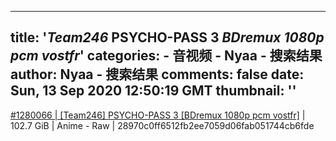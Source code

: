 
---
title: '_Team246_ PSYCHO-PASS 3 _BDremux 1080p pcm vostfr_'
categories: 
    - 音视频
    - Nyaa - 搜索结果
author: Nyaa - 搜索结果
comments: false
date: Sun, 13 Sep 2020 12:50:19 GMT
thumbnail: ''
---

<div>   
<a href="https://nyaa.si/view/1280066">#1280066 | [Team246] PSYCHO-PASS 3 [BDremux 1080p pcm vostfr]</a> | 102.7 GiB | Anime - Raw | 28970c0ff6512fb2ee7059d06fab051744cb6fde  
</div>
            